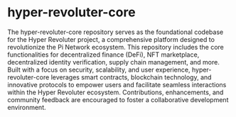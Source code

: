 # hyper-revoluter-core
The hyper-revoluter-core repository serves as the foundational codebase for the Hyper Revoluter project, a comprehensive platform designed to revolutionize the Pi Network ecosystem. This repository includes the core functionalities for decentralized finance (DeFi), NFT marketplace, decentralized identity verification, supply chain management, and more. Built with a focus on security, scalability, and user experience, hyper-revoluter-core leverages smart contracts, blockchain technology, and innovative protocols to empower users and facilitate seamless interactions within the Hyper Revoluter ecosystem. Contributions, enhancements, and community feedback are encouraged to foster a collaborative development environment.
